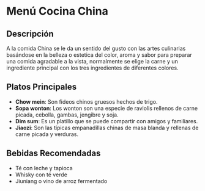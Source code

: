 # Menú Cocina China

## Descripción
A la comida China se le da un sentido del gusto con las artes culinarias basándose en la belleza o estetica del color, aroma y sabor para preparar una comida agradable a la vista, normalmente se elige la carne y un ingrediente principal con los tres ingredientes de diferentes colores.

## Platos Principales
- **Chow mein**: Son fideos chinos gruesos hechos de trigo. 
- **Sopa wonton**: Los wonton son una especie de raviolis rellenos de carne picada, cebolla, gambas, jengibre y soja. 
- **Dim sum**: Es un platillo que se puede compartir con amigos y familiares. 
- **Jiaozi**: Son las típicas empanadillas chinas de masa blanda y rellenas de carne picada y verduras. 

## Bebidas Recomendadas
- Té con leche y tapioca
- Whisky con té verde
- Jiuniang o vino de arroz fermentado

